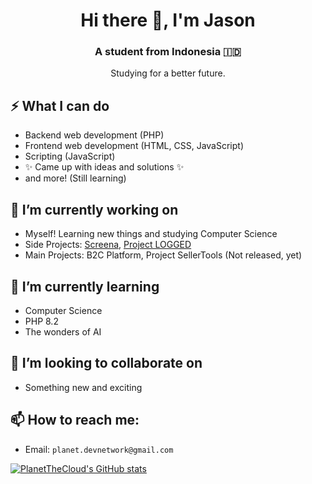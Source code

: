 <h1 align="center">Hi there 👋, I'm Jason</h1>
<h3 align="center">A student from Indonesia 🇮🇩</h3>
<p align="center">Studying for a better future.</p>

## ⚡ What I can do
- Backend web development (PHP)
- Frontend web development (HTML, CSS, JavaScript)
- Scripting (JavaScript)
- ✨ Came up with ideas and solutions ✨
- and more! (Still learning)

## 🔭 I’m currently working on
- Myself! Learning new things and studying Computer Science
- Side Projects: [Screena](https://screena.xyz/), [Project LOGGED](https://github.com/PlanetTheCloud/project-logged)
- Main Projects: B2C Platform, Project SellerTools (Not released, yet)

## 🌱 I’m currently learning
- Computer Science
- PHP 8.2
- The wonders of AI

## 👯 I’m looking to collaborate on
- Something new and exciting

## 📫 How to reach me:
- Email: `planet.devnetwork@gmail.com`

[![PlanetTheCloud's GitHub stats](https://github-readme-stats.vercel.app/api?username=PlanetTheCloud&show_icons=true&theme=radical)](https://github.com/anuraghazra/github-readme-stats)
